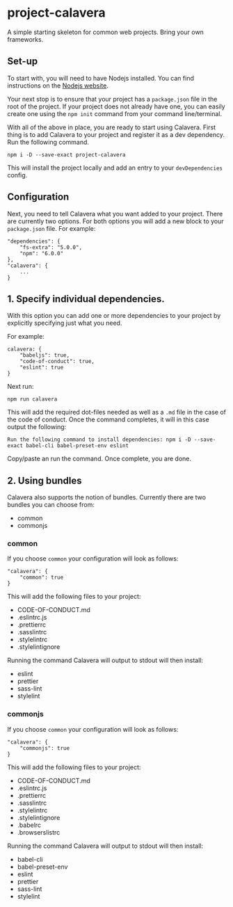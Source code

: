 # project-calavera

A simple starting skeleton for common web projects. Bring your own frameworks.

## Set-up

To start with, you will need to have Nodejs installed. You can find instructions on the [Nodejs website](https://nodejs.org/en/).

Your next stop is to ensure that your project has a `package.json` file in the root of the project. If your project does not already have one, you can easily create one using the `npm init` command from your command line/terminal.

With all of the above in place, you are ready to start using Calavera. First thing is to add Calavera to your project and register it as a dev dependency. Run the following command.

```
npm i -D --save-exact project-calavera
```

This will install the project locally and add an entry to your `devDependencies` config.

## Configuration

Next, you need to tell Calavera what you want added to your project. There are currently two options. For both options you will add a new block to your `package.json` file. For example:

```
"dependencies": {
    "fs-extra": "5.0.0",
    "npm": "6.0.0"
},
"calavera": {
    ...
}
```

## 1. Specify individual dependencies.

With this option you can add one or more dependencies to your project by explicitly specifying just what you need.

For example:

```
calavera: {
    "babeljs": true,
    "code-of-conduct": true,
    "eslint": true
}
```

Next run:

```
npm run calavera
```

This will add the required dot-files needed as well as a `.md` file in the case of the code of conduct. Once the command completes, it will in this case output the following:

```
Run the following command to install dependencies: npm i -D --save-exact babel-cli babel-preset-env eslint
```

Copy/paste an run the command. Once complete, you are done.

## 2. Using bundles

Calavera also supports the notion of bundles. Currently there are two bundles you can choose from:

*   common
*   commonjs

### common

If you choose `common` your configuration will look as follows:

```
"calavera": {
    "common": true
}
```

This will add the following files to your project:

*   CODE-OF-CONDUCT.md
*   .eslintrc.js
*   .prettierrc
*   .sasslintrc
*   .stylelintrc
*   .stylelintignore

Running the command Calavera will output to stdout will then install:

*   eslint
*   prettier
*   sass-lint
*   stylelint

### commonjs

If you choose `common` your configuration will look as follows:

```
"calavera": {
    "commonjs": true
}
```

This will add the following files to your project:

*   CODE-OF-CONDUCT.md
*   .eslintrc.js
*   .prettierrc
*   .sasslintrc
*   .stylelintrc
*   .stylelintignore
*   .babelrc
*   .browserslistrc

Running the command Calavera will output to stdout will then install:

*   babel-cli
*   babel-preset-env
*   eslint
*   prettier
*   sass-lint
*   stylelint
